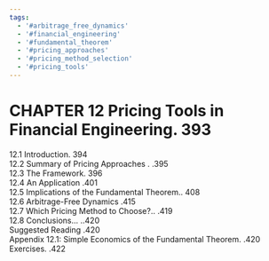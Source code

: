 ```yaml
---
tags:
  - '#arbitrage_free_dynamics'
  - '#financial_engineering'
  - '#fundamental_theorem'
  - '#pricing_approaches'
  - '#pricing_method_selection'
  - '#pricing_tools'
---
```

# CHAPTER 12  Pricing Tools in Financial Engineering. 393  

12.1 Introduction. 394   
12.2 Summary of Pricing Approaches . .395   
12.3 The Framework. 396   
12.4 An Application .401   
12.5 Implications of the Fundamental Theorem.. 408   
12.6 Arbitrage-Free Dynamics .415   
12.7 Which Pricing Method to Choose?.. .419   
12.8 Conclusions... ..420   
Suggested Reading .420   
Appendix 12.1: Simple Economics of the Fundamental Theorem. .420   
Exercises. .422  
